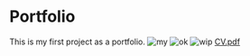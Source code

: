 # Portfolio
This is my  first project as a portfolio.
![my](https://github.com/Deepak-Narukal/Portfolio/assets/131879561/0607dba2-1383-4382-8582-d27f22c59649)
![ok](https://github.com/Deepak-Narukal/Portfolio/assets/131879561/79b1d1f3-7ab1-4352-a43b-d6479c546380)
![wip](https://github.com/Deepak-Narukal/Portfolio/assets/131879561/af33d45f-486c-4b14-8088-364bc93fdda7)
[CV.pdf](https://github.com/Deepak-Narukal/Portfolio/files/12062526/CV.pdf)
